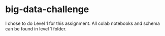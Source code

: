 # big-data-challenge

I chose to do Level 1 for this assignment. All colab notebooks and schema can be found in level 1 folder.
